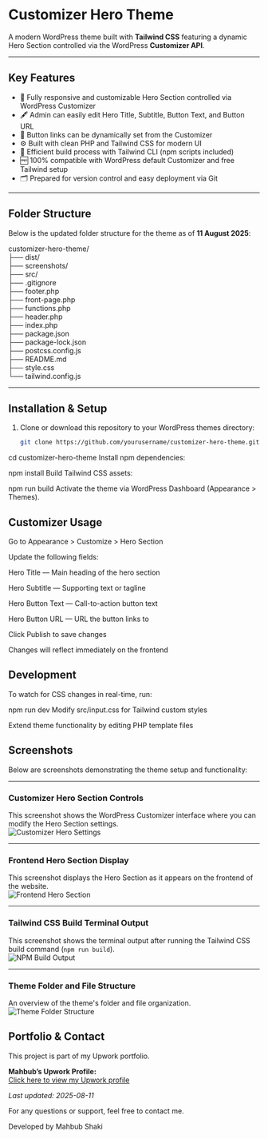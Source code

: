 
# Customizer Hero Theme

A modern WordPress theme built with **Tailwind CSS** featuring a dynamic Hero Section controlled via the WordPress **Customizer API**.

---

## Key Features

- 🎯 Fully responsive and customizable Hero Section controlled via WordPress Customizer  
- 🖋️ Admin can easily edit Hero Title, Subtitle, Button Text, and Button URL  
- 🔗 Button links can be dynamically set from the Customizer  
- ⚙️ Built with clean PHP and Tailwind CSS for modern UI  
- 🔄 Efficient build process with Tailwind CLI (npm scripts included)  
- 🆓 100% compatible with WordPress default Customizer and free Tailwind setup  
- 🗂️ Prepared for version control and easy deployment via Git

---

## Folder Structure

Below is the updated folder structure for the theme as of **11 August 2025**:

customizer-hero-theme/  
├── dist/  
├── screenshots/  
├── src/  
├── .gitignore  
├── footer.php  
├── front-page.php  
├── functions.php  
├── header.php  
├── index.php  
├── package.json  
├── package-lock.json  
├── postcss.config.js  
├── README.md  
├── style.css  
└── tailwind.config.js  

---


## Installation & Setup

1. Clone or download this repository to your WordPress themes directory:  
   ```bash
   git clone https://github.com/yourusername/customizer-hero-theme.git

cd customizer-hero-theme
Install npm dependencies:

npm install
Build Tailwind CSS assets:

npm run build
Activate the theme via WordPress Dashboard (Appearance > Themes).

## Customizer Usage

Go to Appearance > Customize > Hero Section

Update the following fields:

Hero Title — Main heading of the hero section

Hero Subtitle — Supporting text or tagline

Hero Button Text — Call-to-action button text

Hero Button URL — URL the button links to

Click Publish to save changes

Changes will reflect immediately on the frontend

## Development
To watch for CSS changes in real-time, run:

npm run dev
Modify src/input.css for Tailwind custom styles

Extend theme functionality by editing PHP template files

## Screenshots

Below are screenshots demonstrating the theme setup and functionality:

---

### Customizer Hero Section Controls  
This screenshot shows the WordPress Customizer interface where you can modify the Hero Section settings.  
![Customizer Hero Settings](screenshots/customizer-hero-settings.png)

---

### Frontend Hero Section Display  
This screenshot displays the Hero Section as it appears on the frontend of the website.  
![Frontend Hero Section](screenshots/frontend-hero-section.png)

---

### Tailwind CSS Build Terminal Output  
This screenshot shows the terminal output after running the Tailwind CSS build command (`npm run build`).  
![NPM Build Output](screenshots/npm-build-output.png)

---

### Theme Folder and File Structure  
An overview of the theme's folder and file organization.  
![Theme Folder Structure](screenshots/theme-folder-structure.png)



## Portfolio & Contact

This project is part of my Upwork portfolio.

**Mahbub’s Upwork Profile:**  
[Click here to view my Upwork profile](https://www.upwork.com/freelancers/~015df70a23d7f58180?p=1386019951720890368)

_Last updated: 2025-08-11_

For any questions or support, feel free to contact me.

Developed by Mahbub Shaki


